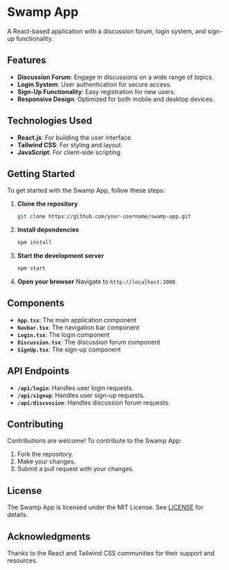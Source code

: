 # Swamp App

A React-based application with a discussion forum, login system, and sign-up functionality.

## Features
- **Discussion Forum**: Engage in discussions on a wide range of topics.
- **Login System**: User authentication for secure access.
- **Sign-Up Functionality**: Easy registration for new users.
- **Responsive Design**: Optimized for both mobile and desktop devices.

## Technologies Used
- **React.js**: For building the user interface.
- **Tailwind CSS**: For styling and layout.
- **JavaScript**: For client-side scripting.

## Getting Started

To get started with the Swamp App, follow these steps:

1. **Clone the repository**
   ```bash
   git clone https://github.com/your-username/swamp-app.git
   ```
2. **Install dependencies**
   ```bash
   npm install
   ```
3. **Start the development server**
   ```bash
   npm start
   ```
4. **Open your browser**
   Navigate to `http://localhost:3000`.

## Components

- **`App.tsx`**: The main application component
- **`Navbar.tsx`**: The navigation bar component
- **`Login.tsx`**: The login component
- **`Discussion.tsx`**: The discussion forum component
- **`SignUp.tsx`**: The sign-up component

## API Endpoints

- **`/api/login`**: Handles user login requests.
- **`/api/signup`**: Handles user sign-up requests.
- **`/api/discussion`**: Handles discussion forum requests.

## Contributing

Contributions are welcome! To contribute to the Swamp App:
1. Fork the repository.
2. Make your changes.
3. Submit a pull request with your changes.

## License

The Swamp App is licensed under the MIT License. See [LICENSE](LICENSE) for details.

## Acknowledgments

Thanks to the React and Tailwind CSS communities for their support and resources.
